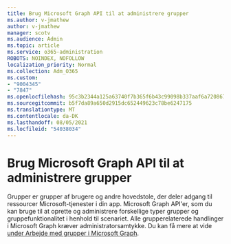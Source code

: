 ```yaml
---
title: Brug Microsoft Graph API til at administrere grupper
ms.author: v-jmathew
author: v-jmathew
manager: scotv
ms.audience: Admin
ms.topic: article
ms.service: o365-administration
ROBOTS: NOINDEX, NOFOLLOW
localization_priority: Normal
ms.collection: Adm_O365
ms.custom:
- "9004345"
- "7847"
ms.openlocfilehash: 95c3b2344a125a63740f7b365f6b43c99098b337aaf6a72086786ce6a7cb505d
ms.sourcegitcommit: b5f7da89a650d2915dc652449623c78be6247175
ms.translationtype: MT
ms.contentlocale: da-DK
ms.lasthandoff: 08/05/2021
ms.locfileid: "54038034"
---
```

# <a name="use-microsoft-graph-api-to-manage-groups"></a>Brug Microsoft Graph API til at administrere grupper

Grupper er grupper af brugere og andre hovedstole, der deler adgang til ressourcer Microsoft-tjenester i din app. Microsoft Graph API'er, som du kan bruge til at oprette og administrere forskellige typer grupper og gruppefunktionalitet i henhold til scenariet. Alle grupperelaterede handlinger i Microsoft Graph kræver administratorsamtykke. Du kan få mere at vide [under Arbejde med grupper i Microsoft Graph](https://docs.microsoft.com/graph/api/resources/groups-overview).
